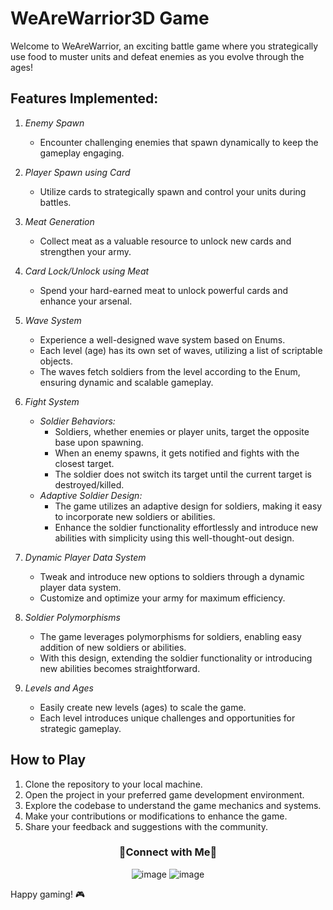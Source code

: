 # WeAreWarrior3D Game

Welcome to WeAreWarrior, an exciting battle game where you strategically use food to muster units and defeat enemies as you evolve through the ages!

## Features Implemented:

1. *Enemy Spawn*
   - Encounter challenging enemies that spawn dynamically to keep the gameplay engaging.

2. *Player Spawn using Card*
   - Utilize cards to strategically spawn and control your units during battles.

3. *Meat Generation*
   - Collect meat as a valuable resource to unlock new cards and strengthen your army.

4. *Card Lock/Unlock using Meat*
   - Spend your hard-earned meat to unlock powerful cards and enhance your arsenal.

5. *Wave System*
   - Experience a well-designed wave system based on Enums.
   - Each level (age) has its own set of waves, utilizing a list of scriptable objects.
   - The waves fetch soldiers from the level according to the Enum, ensuring dynamic and scalable gameplay.

6. *Fight System*
   - *Soldier Behaviors:*
     - Soldiers, whether enemies or player units, target the opposite base upon spawning.
     - When an enemy spawns, it gets notified and fights with the closest target.
     - The soldier does not switch its target until the current target is destroyed/killed.
   - *Adaptive Soldier Design:*
     - The game utilizes an adaptive design for soldiers, making it easy to incorporate new soldiers or abilities.
     - Enhance the soldier functionality effortlessly and introduce new abilities with simplicity using this well-thought-out design.

7. *Dynamic Player Data System*
   - Tweak and introduce new options to soldiers through a dynamic player data system.
   - Customize and optimize your army for maximum efficiency.

8. *Soldier Polymorphisms*
   - The game leverages polymorphisms for soldiers, enabling easy addition of new soldiers or abilities.
   - With this design, extending the soldier functionality or introducing new abilities becomes straightforward.

9. *Levels and Ages*
   - Easily create new levels (ages) to scale the game.
   - Each level introduces unique challenges and opportunities for strategic gameplay.

## How to Play

1. Clone the repository to your local machine.
2. Open the project in your preferred game development environment.
3. Explore the codebase to understand the game mechanics and systems.
4. Make your contributions or modifications to enhance the game.
5. Share your feedback and suggestions with the community.

<!-- Connect with me -->
<h3 align="center">🤝Connect with Me🤝</h3>
<div align="center">

![image](https://bit.ly/fahim-abrar-linkedin)
![image](https://bit.ly/fahim-abrar-facebook)

</div>
Happy gaming! 🎮

